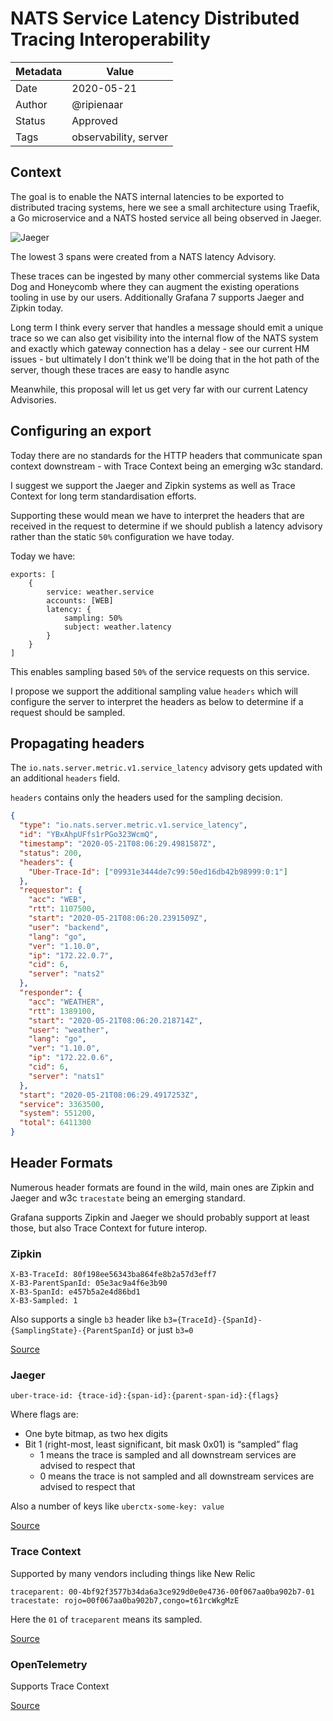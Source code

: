 # NATS Service Latency Distributed Tracing Interoperability


| Metadata | Value                 |
|----------|-----------------------|
| Date     | 2020-05-21            |
| Author   | @ripienaar            |
| Status   | Approved              |
| Tags     | observability, server |

## Context

The goal is to enable the NATS internal latencies to be exported to distributed tracing systems, here we see a small
architecture using Traefik, a Go microservice and a NATS hosted service all being observed in Jaeger.

![Jaeger](images/0003-jaeger-trace.png)

The lowest 3 spans were created from a NATS latency Advisory.

These traces can be ingested by many other commercial systems like Data Dog and Honeycomb where they can augment the
existing operations tooling in use by our users. Additionally Grafana 7 supports Jaeger and Zipkin today.  

Long term I think every server that handles a message should emit a unique trace so we can also get visibility into
the internal flow of the NATS system and exactly which gateway connection has a delay - see our current HM issues - but
ultimately I don't think we'll be doing that in the hot path of the server, though these traces are easy to handle async

Meanwhile, this proposal will let us get very far with our current Latency Advisories.

## Configuring an export

Today there are no standards for the HTTP headers that communicate span context downstream - with Trace Context being
an emerging w3c standard.

I suggest we support the Jaeger and Zipkin systems as well as Trace Context for long term standardisation efforts.

Supporting these would mean we have to interpret the headers that are received in the request to determine if we should
publish a latency advisory rather than the static `50%` configuration we have today.

Today we have:

```
exports: [
    {
        service: weather.service 
        accounts: [WEB]
        latency: {
            sampling: 50% 
            subject: weather.latency
        }
    }
]
```

This enables sampling based `50%` of the service requests on this service.

I propose we support the additional sampling value `headers` which will configure the server to
interpret the headers as below to determine if a request should be sampled.

## Propagating headers

The `io.nats.server.metric.v1.service_latency` advisory gets updated with an additional `headers` field.

`headers` contains only the headers used for the sampling decision.

```json
{
  "type": "io.nats.server.metric.v1.service_latency",
  "id": "YBxAhpUFfs1rPGo323WcmQ",
  "timestamp": "2020-05-21T08:06:29.4981587Z",
  "status": 200,
  "headers": {
    "Uber-Trace-Id": ["09931e3444de7c99:50ed16db42b98999:0:1"]
  },
  "requestor": {
    "acc": "WEB",
    "rtt": 1107500,
    "start": "2020-05-21T08:06:20.2391509Z",
    "user": "backend",
    "lang": "go",
    "ver": "1.10.0",
    "ip": "172.22.0.7",
    "cid": 6,
    "server": "nats2"
  },
  "responder": {
    "acc": "WEATHER",
    "rtt": 1389100,
    "start": "2020-05-21T08:06:20.218714Z",
    "user": "weather",
    "lang": "go",
    "ver": "1.10.0",
    "ip": "172.22.0.6",
    "cid": 6,
    "server": "nats1"
  },
  "start": "2020-05-21T08:06:29.4917253Z",
  "service": 3363500,
  "system": 551200,
  "total": 6411300
}
```
 
## Header Formats

Numerous header formats are found in the wild, main ones are Zipkin and Jaeger and w3c `tracestate` being an emerging standard.

Grafana supports Zipkin and Jaeger we should probably support at least those, but also Trace Context for future interop.

### Zipkin

```
X-B3-TraceId: 80f198ee56343ba864fe8b2a57d3eff7
X-B3-ParentSpanId: 05e3ac9a4f6e3b90
X-B3-SpanId: e457b5a2e4d86bd1
X-B3-Sampled: 1
``` 

Also supports a single `b3` header like `b3={TraceId}-{SpanId}-{SamplingState}-{ParentSpanId}` or just `b3=0`

[Source](https://github.com/openzipkin/b3-propagation)

### Jaeger

```
uber-trace-id: {trace-id}:{span-id}:{parent-span-id}:{flags}
```

Where flags are:

 * One byte bitmap, as two hex digits
 * Bit 1 (right-most, least significant, bit mask 0x01) is “sampled” flag
   * 1 means the trace is sampled and all downstream services are advised to respect that
   * 0 means the trace is not sampled and all downstream services are advised to respect that

Also a number of keys like `uberctx-some-key: value`

[Source](https://www.jaegertracing.io/docs/1.17/client-libraries/#tracespan-identity)

### Trace Context

Supported by many vendors including things like New Relic

```
traceparent: 00-4bf92f3577b34da6a3ce929d0e0e4736-00f067aa0ba902b7-01
tracestate: rojo=00f067aa0ba902b7,congo=t61rcWkgMzE
```

Here the `01` of `traceparent` means its sampled.

[Source](https://www.w3.org/TR/trace-context/)

### OpenTelemetry

Supports Trace Context

[Source](https://github.com/open-telemetry/opentelemetry-specification/blob/master/specification/trace/api.md)

